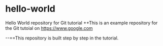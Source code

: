 # hello-world
Hello World repository for Git tutorial
++This is an example repository for the Git tutoial on https://www.google.com

--==This repository is built step by step in the tutorial.
